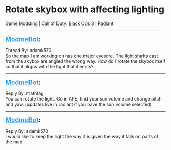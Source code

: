 # Rotate skybox with affecting lighting
Game Modding | Call of Duty: Black Ops 3 | Radiant

---
<strong style="font-size: 1.4em;"><span style="text-decoration: underline;text-decoration-color: #34a7f9;"><span style="color:#34a7f9;">ModmeBot</span></span>:</strong>

<p>Thread By: adamk570<br />So the map I am working on has one major eyesore. The light shafts cast from the skybox are angled the wrong way. How do I rotate the skybox itself so that it aligns with the light that it emits?</p>

---
<strong style="font-size: 1.4em;"><span style="text-decoration: underline;text-decoration-color: #34a7f9;"><span style="color:#34a7f9;">ModmeBot</span></span>:</strong>

<p>Reply By: mathfag<br />You can rotate the light. Go in APE, find your sun volume and change pitch and yaw. (updates live in radiant if you have the sun volume selected)</p>

---
<strong style="font-size: 1.4em;"><span style="text-decoration: underline;text-decoration-color: #34a7f9;"><span style="color:#34a7f9;">ModmeBot</span></span>:</strong>

<p>Reply By: adamk570<br />I would like to keep the light the way it is given the way it falls on parts of the map.</p>
